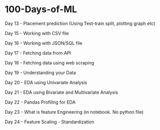# 100-Days-of-ML

Day 13 - Placement prediction (Using Test-train split, plotting graph etc) 

Day 15 - Working with CSV file

Day 16 - Working with JSON/SQL file

Day 17 - Fetching data from API

Day 18 - Fetching data using web scraping

Day 19 - Understanding your Data

Day 20 - EDA using Univariate Analysis

Day 21 - EDA using Bivariate and Multivariate Analysis

Day 22 - Pandas Profiling for EDA

Day 23 - What is feature Engineering (in notebook. No python file)

Day 24 - Feature Scaling - Standardization
